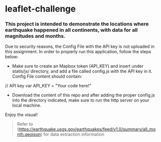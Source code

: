 # leaflet-challenge

### This project is intended to demonstrate the locations where earthquake happened in all continents, with data for all magnitudes and months.


Due to security reasons, the Config File with the API key is not uploaded in this assignment. In order to properly run this application, follow the steps below:

* Make sure to create an Mapbox token (API_KEY) and insert under statis/js/ directory, and add a file called config.js with the API key in it.
Config File content should contain:

// API key
var API_KEY = "Your code here!"

* Download the content of this repo and after adding the proper config.js into the directory indicated, make sure to run the http server on your local machine.

Enjoy the visual!

> Refer to (https://earthquake.usgs.gov/earthquakes/feed/v1.0/summary/all_month.geojson) for data extraction information
